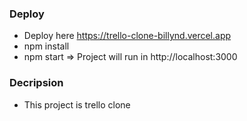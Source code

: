 ### Deploy
- Deploy here https://trello-clone-billynd.vercel.app
- npm install
- npm start
=> Project will run in http://localhost:3000
### Decripsion
- This project is trello clone
